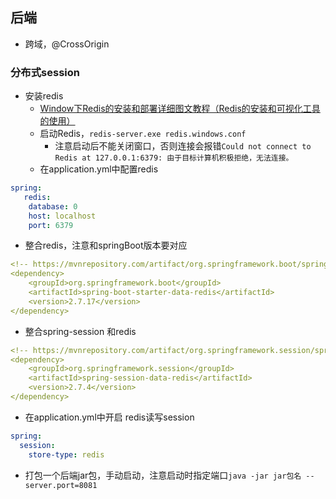 ## 后端

- 跨域，@CrossOrigin
### 分布式session 

- 安装redis
   - [Window下Redis的安装和部署详细图文教程（Redis的安装和可视化工具的使用）](https://blog.csdn.net/weixin_44893902/article/details/123087435)
   - 启动Redis，`redis-server.exe redis.windows.conf`
      - 注意启动后不能关闭窗口，否则连接会报错`Could not connect to Redis at 127.0.0.1:6379: 由于目标计算机积极拒绝，无法连接。`
   - 在application.yml中配置redis
```yaml
spring:
   redis:
    database: 0
    host: localhost
    port: 6379
```

- 整合redis，注意和springBoot版本要对应
```yaml
<!-- https://mvnrepository.com/artifact/org.springframework.boot/spring-boot-starter-data-redis -->
<dependency>
    <groupId>org.springframework.boot</groupId>
    <artifactId>spring-boot-starter-data-redis</artifactId>
    <version>2.7.17</version>
</dependency>

```

- 整合spring-session 和redis
```yaml
<!-- https://mvnrepository.com/artifact/org.springframework.session/spring-session-data-redis -->
<dependency>
    <groupId>org.springframework.session</groupId>
    <artifactId>spring-session-data-redis</artifactId>
    <version>2.7.4</version>
</dependency>
```

- 在application.yml中开启 redis读写session
```yaml
spring:
  session:
    store-type: redis
```

- 打包一个后端jar包，手动启动，注意启动时指定端口`java -jar jar包名 --server.port=8081`
